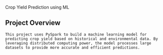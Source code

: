 Crop Yield Prediction using ML 

## Project Overview
	This project uses PySpark to build a machine learning model for predicting crop yield based on historical and environmental data. By leveraging distributed computing power, the model processes large datasets to provide more accurate and efficient predictions.
